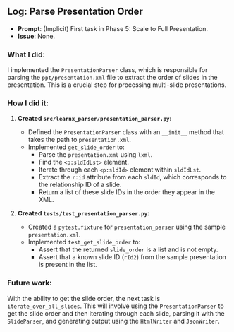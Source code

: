## Log: Parse Presentation Order

- **Prompt**: (Implicit) First task in Phase 5: Scale to Full Presentation.
- **Issue**: None.

### What I did:

I implemented the `PresentationParser` class, which is responsible for parsing the `ppt/presentation.xml` file to extract the order of slides in the presentation. This is a crucial step for processing multi-slide presentations.

### How I did it:

1.  **Created `src/learnx_parser/presentation_parser.py`:**
    -   Defined the `PresentationParser` class with an `__init__` method that takes the path to `presentation.xml`.
    -   Implemented `get_slide_order` to:
        -   Parse the `presentation.xml` using `lxml`.
        -   Find the `<p:sldIdLst>` element.
        -   Iterate through each `<p:sldId>` element within `sldIdLst`.
        -   Extract the `r:id` attribute from each `sldId`, which corresponds to the relationship ID of a slide.
        -   Return a list of these slide IDs in the order they appear in the XML.

2.  **Created `tests/test_presentation_parser.py`:**
    -   Created a `pytest.fixture` for `presentation_parser` using the sample `presentation.xml`.
    -   Implemented `test_get_slide_order` to:
        -   Assert that the returned `slide_order` is a list and is not empty.
        -   Assert that a known slide ID (`rId2`) from the sample presentation is present in the list.

### Future work:

With the ability to get the slide order, the next task is `iterate_over_all_slides`. This will involve using the `PresentationParser` to get the slide order and then iterating through each slide, parsing it with the `SlideParser`, and generating output using the `HtmlWriter` and `JsonWriter`.
